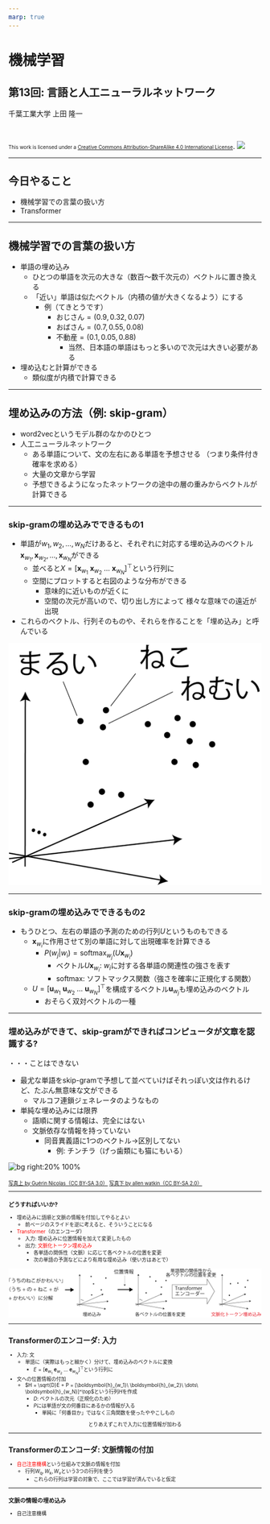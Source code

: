 ```yaml
---
marp: true
---
```


<!-- footer: "機械学習（と統計）第13回" -->

# 機械学習

## 第13回: 言語と人工ニューラルネットワーク

千葉工業大学 上田 隆一

<br />

<span style="font-size:70%">This work is licensed under a </span>[<span style="font-size:70%">Creative Commons Attribution-ShareAlike 4.0 International License</span>](https://creativecommons.org/licenses/by-sa/4.0/).
![](https://i.creativecommons.org/l/by-sa/4.0/88x31.png)

---

<!-- paginate: true -->

## 今日やること

- 機械学習での言葉の扱い方
- Transformer

---

## 機械学習での言葉の扱い方

- 単語の埋め込み
    - ひとつの単語を次元の大きな（数百〜数千次元の）ベクトルに置き換える
    - 「近い」単語は似たベクトル（内積の値が大きくなるよう）にする
        - 例（てきとうです）
            - おじさん$= (0.9, 0.32, 0.07)$
            - おばさん$= (0.7, 0.55, 0.08)$
            - 不動産$= (0.1, 0.05, 0.88)$
                - 当然、日本語の単語はもっと多いので次元は大きい必要がある
- 埋め込むと計算ができる
    - 類似度が内積で計算できる

---

## 埋め込みの方法（例: skip-gram）

- word2vecというモデル群のなかのひとつ
- 人工ニューラルネットワーク
    - ある単語について、文の左右にある単語を予想させる
    （つまり条件付き確率を求める）
    - 大量の文章から学習
    - 予想できるようになったネットワークの途中の層の重みからベクトルが計算できる

---

### skip-gramの埋め込みでできるもの1

- 単語が$w_1, w_2, \dots, w_N$だけあると、それぞれに対応する埋め込みのベクトル$\boldsymbol{x}_{w_1}, \boldsymbol{x}_{w_2}, \dots, \boldsymbol{x}_{w_N}$ができる
    - 並べると$X=[\boldsymbol{x}_{w_1}\ \boldsymbol{x}_{w_2}\ \dots\ \boldsymbol{x}_{w_N}]^\top$という行列に
    - 空間にプロットすると右図のような分布ができる
        - 意味的に近いものが近くに
        - 空間の次元が高いので、切り出し方によって
        様々な意味での遠近が出現
- これらのベクトル、行列そのものや、それらを作ることを「埋め込み」と呼んでいる 


![bg right:20% 100%](./figs/embedding.png)

---

### skip-gramの埋め込みでできるもの2

- もうひとつ、左右の単語の予測のための行列$U$というものもできる
    - $\boldsymbol{x}_{w_i}$に作用させて別の単語に対して出現確率を計算できる
        - $P(w_j | w_i) = \text{softmax}_{w_j}(U \boldsymbol{x}_{w_i})$
            - ベクトル$U\boldsymbol{x}_{w_i}$: $w_i$に対する各単語の関連性の強さを表す
            - $\text{softmax}$: ソフトマックス関数（強さを確率に正規化する関数）
    - $U=[\boldsymbol{u}_{w_1}\ \boldsymbol{u}_{w_2}\ \dots\ \boldsymbol{u}_{w_N}]^\top$を構成するベクトル$\boldsymbol{u}_{w_j}$も埋め込みのベクトル
        - おそらく双対ベクトルの一種

---

### 埋め込みができて、skip-gramができればコンピュータが文章を認識する?

・・・ことはできない

- 最尤な単語をskip-gramで予想して並べていけばそれっぽい文は作れるけど、たぶん無意味な文ができる
    - マルコフ連鎖ジェネレータのようなもの
- 単純な埋め込みには限界
    - 語順に関する情報は、完全にはない
    - 文脈依存な情報を持っていない
        - 同音異義語に1つのベクトル$\rightarrow$区別してない
            - 例: チンチラ（げっ歯類にも猫にもいる）

![bg right:20% 100%](./figs/Chinchilla.jpg)


<span style="font-size:70%">
<a href="https://commons.wikimedia.org/wiki/Chinchilla_lanigera#/media/File:Chinchilla_lanigera_(Wroclaw_zoo)-2.JPG">写真上 by Guérin Nicolas（CC BY-SA 3.0）</a>
<a href="https://commons.wikimedia.org/wiki/File:Chinchilla_cat_(3228221937).jpg">写真下 by allen watkin（CC BY-SA 2.0）</a>

---

### どうすればいいか?

- 埋め込みに語順と文脈の情報を付加してやるとよい
    - 前ページのスライドを逆に考えると、そういうことになる
- <span style="color:red">Transformer</span>（のエンコーダ）
    - 入力: 埋め込みに位置情報を加えて変更したもの
    - 出力: <span style="color:red">文脈化トークン埋め込み</span>
        - 各単語の関係性（文脈）に応じて各ベクトルの位置を変更
        - 次の単語の予測などにより有用な埋め込み（使い方はあとで）

![w:1100](./figs/add_context_embedding.png)

---

## Transformerのエンコーダ: 入力


- 入力: 文
    - 単語に（実際はもっと細かく）分けて、埋め込みのベクトルに変換
        - $E=[\boldsymbol{e}_{w_1}\ \boldsymbol{e}_{w_2}\ \dots\ \boldsymbol{e}_{w_N}]^\top$という行列に
- 文への位置情報の付加
    - $H = \sqrt{D}E + P = [\boldsymbol{h}_{w_1}\ \boldsymbol{h}_{w_2}\ \dots\ \boldsymbol{h}_{w_N}]^\top$という行列$H$を作成
       - $D$: ベクトルの次元（正規化のため）
       - $P$には単語が文の何番目にあるかの情報が入る
           - 単純に「何番目か」ではなく三角関数を使ったややこしもの

<center>とりあえずこれで入力に位置情報が加わる</center>

---

## Transformerのエンコーダ: 文脈情報の付加

- <span style="color:red">自己注意機構</span>という仕組みで文脈の情報を付加
    - 行列$W_\text{q}, W_\text{k}, W_\text{v}$という3つの行列を使う
        - これらの行列は学習の対象で、ここでは学習が済んでいると仮定

---

### 文脈の情報の埋め込み

- 自己注意機構

